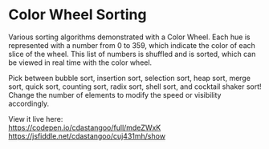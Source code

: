 # Color Wheel Sorting
Various sorting algorithms demonstrated with a Color Wheel.
Each hue is represented with a number from 0 to 359, which indicate the color of each slice of the wheel.
This list of numbers is shuffled and is sorted, which can be viewed in real time with the color wheel.

Pick between bubble sort, insertion sort, selection sort, heap sort, merge sort, quick sort, counting sort, radix sort, shell sort, and cocktail shaker sort! Change the number of elements to modify the speed or visibility accordingly.

View it live here:
\
https://codepen.io/cdastangoo/full/mdeZWxK
\
https://jsfiddle.net/cdastangoo/cuj431mh/show

